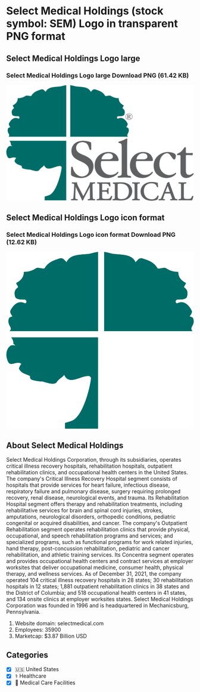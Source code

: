 # Select Medical Holdings (stock symbol: SEM) Logo in transparent PNG format

## Select Medical Holdings Logo large

### Select Medical Holdings Logo large Download PNG (61.42 KB)

![Select Medical Holdings Logo large Download PNG (61.42 KB)](/img/orig/SEM_BIG-59d13baf.png)

## Select Medical Holdings Logo icon format

### Select Medical Holdings Logo icon format Download PNG (12.62 KB)

![Select Medical Holdings Logo icon format Download PNG (12.62 KB)](/img/orig/SEM-4e28c1ca.png)

## About Select Medical Holdings

Select Medical Holdings Corporation, through its subsidiaries, operates critical illness recovery hospitals, rehabilitation hospitals, outpatient rehabilitation clinics, and occupational health centers in the United States. The company's Critical Illness Recovery Hospital segment consists of hospitals that provide services for heart failure, infectious disease, respiratory failure and pulmonary disease, surgery requiring prolonged recovery, renal disease, neurological events, and trauma. Its Rehabilitation Hospital segment offers therapy and rehabilitation treatments, including rehabilitative services for brain and spinal cord injuries, strokes, amputations, neurological disorders, orthopedic conditions, pediatric congenital or acquired disabilities, and cancer. The company's Outpatient Rehabilitation segment operates rehabilitation clinics that provide physical, occupational, and speech rehabilitation programs and services; and specialized programs, such as functional programs for work related injuries, hand therapy, post-concussion rehabilitation, pediatric and cancer rehabilitation, and athletic training services. Its Concentra segment operates and provides occupational health centers and contract services at employer worksites that deliver occupational medicine, consumer health, physical therapy, and wellness services. As of December 31, 2021, the company operated 104 critical illness recovery hospitals in 28 states; 30 rehabilitation hospitals in 12 states; 1,881 outpatient rehabilitation clinics in 38 states and the District of Columbia; and 518 occupational health centers in 41 states, and 134 onsite clinics at employer worksites states. Select Medical Holdings Corporation was founded in 1996 and is headquartered in Mechanicsburg, Pennsylvania.

1. Website domain: selectmedical.com
2. Employees: 35900
3. Marketcap: $3.87 Billion USD


## Categories
- [x] 🇺🇸 United States
- [x] ⚕️ Healthcare
- [x] 🏥 Medical Care Facilities
